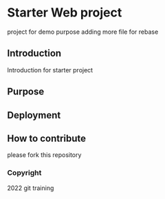 # Starter Web project

  project for demo purpose adding more file for rebase

## Introduction
  Introduction for starter project
## Purpose

## Deployment

## How to contribute

please fork this repository
### Copyright

  2022 git training

